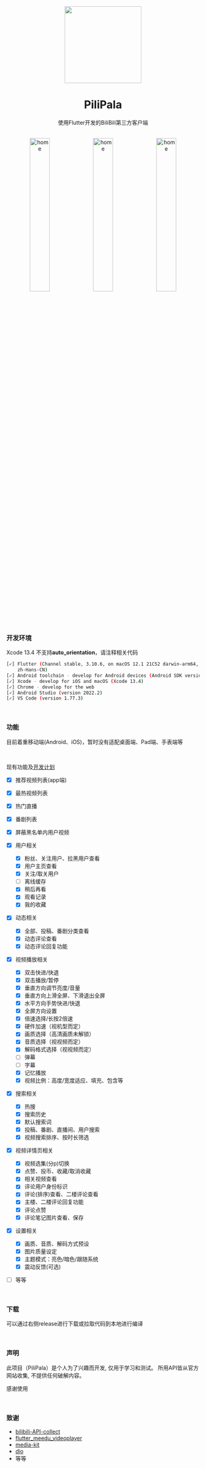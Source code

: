 <div align="center">
    <img width="200" height="200" src="https://github.com/guozhigq/pilipala/blob/main/assets/images/logo/logo_android.png">
</div>


<div align="center">
    <h1>PiliPala</h1>
    <p>使用Flutter开发的BiliBili第三方客户端</p>
    <br/>
     <img src="https://github.com/guozhigq/pilipala/blob/main/assets/sreenshot/510shots_so.png" width="32%" alt="home" />
    <img src="https://github.com/guozhigq/pilipala/blob/main/assets/sreenshot/174shots_so.png" width="32%" alt="home" />
    <img src="https://github.com/guozhigq/pilipala/blob/main/assets/sreenshot/850shots_so.png" width="32%" alt="home" />
    <br/>
    <br/>
</div>

### 开发环境
Xcode 13.4 不支持**auto_orientation**，请注释相关代码

```bash
[✓] Flutter (Channel stable, 3.10.6, on macOS 12.1 21C52 darwin-arm64, locale
    zh-Hans-CN)
[✓] Android toolchain - develop for Android devices (Android SDK version 33.0.2)
[✓] Xcode - develop for iOS and macOS (Xcode 13.4)
[✓] Chrome - develop for the web
[✓] Android Studio (version 2022.2)
[✓] VS Code (version 1.77.3)

```

<br/>

### 功能

目前着重移动端(Android、iOS)，暂时没有适配桌面端、Pad端、手表端等

<br/>

现有功能及[开发计划](https://github.com/users/guozhigq/projects/5)


- [x] 推荐视频列表(app端)
- [x] 最热视频列表
- [x] 热门直播
- [x] 番剧列表
- [x] 屏蔽黑名单内用户视频

- [x] 用户相关
  - [x] 粉丝、关注用户、拉黑用户查看
  - [x] 用户主页查看
  - [x] 关注/取关用户
  - [ ] 离线缓存
  - [x] 稍后再看
  - [x] 观看记录
  - [x] 我的收藏
  
- [x] 动态相关
  - [x] 全部、投稿、番剧分类查看
  - [x] 动态评论查看
  - [x] 动态评论回复功能

- [x] 视频播放相关
  - [x] 双击快进/快退
  - [x] 双击播放/暂停
  - [x] 垂直方向调节亮度/音量
  - [x] 垂直方向上滑全屏、下滑退出全屏
  - [x] 水平方向手势快进/快退
  - [x] 全屏方向设置
  - [x] 倍速选择/长按2倍速
  - [x] 硬件加速（视机型而定）
  - [x] 画质选择（高清画质未解锁）
  - [x] 音质选择（视视频而定）
  - [x] 解码格式选择（视视频而定）
  - [ ] 弹幕
  - [ ] 字幕
  - [x] 记忆播放
  - [x] 视频比例：高度/宽度适应、填充、包含等
     
- [x] 搜索相关
  - [x] 热搜
  - [x] 搜索历史
  - [x] 默认搜索词
  - [x] 投稿、番剧、直播间、用户搜索
  - [x] 视频搜索排序、按时长筛选
    
- [x] 视频详情页相关
  - [x] 视频选集(分p)切换
  - [x] 点赞、投币、收藏/取消收藏
  - [x] 相关视频查看
  - [x] 评论用户身份标识
  - [x] 评论(排序)查看、二楼评论查看
  - [x] 主楼、二楼评论回复功能
  - [x] 评论点赞
  - [x] 评论笔记图片查看、保存

- [x] 设置相关
  - [x] 画质、音质、解码方式预设      
  - [x] 图片质量设定
  - [x] 主题模式：亮色/暗色/跟随系统
  - [x] 震动反馈(可选)
- [ ] 等等

<br/>

### 下载

可以通过右侧release进行下载或拉取代码到本地进行编译

<br/>

### 声明

此项目（PiliPala）是个人为了兴趣而开发, 仅用于学习和测试。
所用API皆从官方网站收集, 不提供任何破解内容。

感谢使用

<br/>

### 致谢

- [bilibili-API-collect](https://github.com/SocialSisterYi/bilibili-API-collect)
- [flutter_meedu_videoplayer](https://github.com/zezo357/flutter_meedu_videoplayer)
- [media-kit](https://github.com/media-kit/media-kit)
- [dio](https://pub.dev/packages/dio)
- 等等

<br/>
<br/>
<br/>
